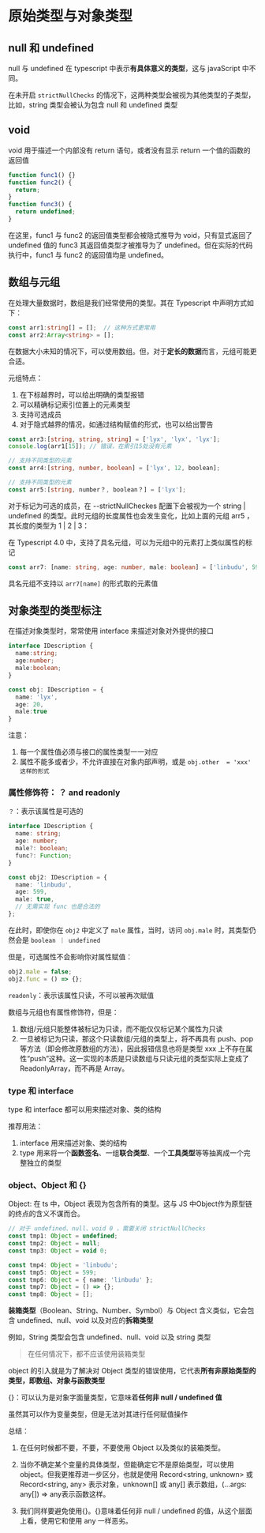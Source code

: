 # 原始类型与对象类型

## null 和 undefined

null 与 undefined 在 typescript 中表示**有具体意义的类型**，这与 javaScript 中不同。

在未开启 `strictNullChecks` 的情况下，这两种类型会被视为其他类型的子类型，比如，string 类型会被认为包含 null 和 undefined 类型

## void

void 用于描述一个内部没有 return 语句，或者没有显示 return 一个值的函数的返回值

```ts
function func1() {}
function func2() {
  return;
}
function func3() {
  return undefined;
}
```

在这里，func1 与 func2 的返回值类型都会被隐式推导为 void，只有显式返回了 undefined 值的 func3 其返回值类型才被推导为了 undefined。但在实际的代码执行中，func1 与 func2 的返回值均是 undefined。


## 数组与元组

在处理大量数据时，数组是我们经常使用的类型。其在 Typescript 中声明方式如下：
```ts
const arr1:string[] = [];  // 这种方式更常用
const arr2:Array<string> = [];
```
在数据大小未知的情况下，可以使用数组。但，对于**定长的数据**而言，元组可能更合适。

元组特点：
1. 在下标越界时，可以给出明确的类型报错
2. 可以精确标记索引位置上的元素类型
3. 支持可选成员
4. 对于隐式越界的情况，如通过结构赋值的形式，也可以给出警告


```ts
const arr3:[string, string, string] = ['lyx', 'lyx', 'lyx'];
console.log(arr1[15]); // 错误，在索引15处没有元素
```

```ts
// 支持不同类型的元素
const arr4:[string, number, boolean] = ['lyx', 12, boolean];
```

```ts
// 支持不同类型的元素
const arr5:[string, number？, boolean？] = ['lyx'];
```

对于标记为可选的成员，在 --strictNullCheckes 配置下会被视为一个 string | undefined 的类型。此时元组的长度属性也会发生变化，比如上面的元组 arr5 ，其长度的类型为 1 | 2 | 3：

在 Typescript 4.0 中，支持了具名元组，可以为元组中的元素打上类似属性的标记

```ts
const arr7: [name: string, age: number, male: boolean] = ['linbudu', 599, true];
```

具名元组不支持以 `arr7[name]` 的形式取的元素值


## 对象类型的类型标注

在描述对象类型时，常常使用 interface 来描述对象对外提供的接口

```ts
interface IDescription {
  name:string;
  age:number;
  male:boolean;
}

const obj: IDescription = {
  name: 'lyx',
  age: 20,
  male:true
}
```

注意：
1. 每一个属性值必须与接口的属性类型一一对应
2. 属性不能多或者少，不允许直接在对象内部声明，或是 `obj.other  = 'xxx' 这样的形式`

### 属性修饰符： ？ and readonly

`？`：表示该属性是可选的

```ts
interface IDescription {
  name: string;
  age: number;
  male?: boolean;
  func?: Function;
}

const obj2: IDescription = {
  name: 'linbudu',
  age: 599,
  male: true,
  // 无需实现 func 也是合法的
};
```
在此时，即使你在 `obj2` 中定义了 `male` 属性，当时，访问 `obj.male` 时，其类型仍然会是 `boolean ｜ undefined`

但是，可选属性不会影响你对属性赋值：

```ts
obj2.male = false;
obj2.func = () => {};
```

`readonly`：表示该属性只读，不可以被再次赋值

数组与元组也有属性修饰符，但是：
1. 数组/元组只能整体被标记为只读，而不能仅仅标记某个属性为只读
2. 一旦被标记为只读，那这个只读数组/元组的类型上，将不再具有 push、pop 等方法（即会修改原数组的方法），因此报错信息也将是类型 xxx 上不存在属性“push”这种。这一实现的本质是只读数组与只读元组的类型实际上变成了 ReadonlyArray，而不再是 Array。


### type 和 interface

type 和 interface 都可以用来描述对象、类的结构

推荐用法：
1. interface 用来描述对象、类的结构
2. type 用来将一个**函数签名**、一组**联合类型**、一个**工具类型**等等抽离成一个完整独立的类型

### object、Object 和 {}

Object: 在 ts 中，Object 表现为包含所有的类型。这与 JS 中Object作为原型链的终点的含义不谋而合。

```ts
// 对于 undefined、null、void 0 ，需要关闭 strictNullChecks
const tmp1: Object = undefined;
const tmp2: Object = null;
const tmp3: Object = void 0;

const tmp4: Object = 'linbudu';
const tmp5: Object = 599;
const tmp6: Object = { name: 'linbudu' };
const tmp7: Object = () => {};
const tmp8: Object = [];
```

**装箱类型**（Boolean、String、Number、Symbol）与 Object 含义类似，它会包含 undefined、null、void 以及对应的**拆箱类型**

例如，String 类型会包含 undefined、null、void 以及 string 类型

> 在任何情况下，都不应该使用装箱类型


object 的引入就是为了解决对 Object 类型的错误使用，它代表**所有非原始类型的类型，即数组、对象与函数类型**

{}：可以认为是对象字面量类型，它意味着**任何非 null / undefined 值**

虽然其可以作为变量类型，但是无法对其进行任何赋值操作

总结：

1. 在任何时候都不要，不要，不要使用 Object 以及类似的装箱类型。

2. 当你不确定某个变量的具体类型，但能确定它不是原始类型，可以使用 object。但我更推荐进一步区分，也就是使用 Record<string, unknown> 或 Record<string, any> 表示对象，unknown[] 或 any[] 表示数组，(...args: any[]) => any表示函数这样。

3. 我们同样要避免使用{}。{}意味着任何非 null / undefined 的值，从这个层面上看，使用它和使用 any 一样恶劣。

